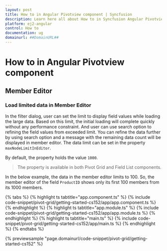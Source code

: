 ```yaml
---
layout: post
title: How to in Angular Pivotview component | Syncfusion
description: Learn here all about How to in Syncfusion Angular Pivotview component of Syncfusion Essential JS 2 and more.
platform: ej2-angular
control: How to 
documentation: ug
domainurl: ##DomainURL##
---
```


# How to in Angular Pivotview component

## Member Editor

### Load limited data in Member Editor

In the filter dialog, user can set the limit to display field values while loading the large data. Based on this limit, the initial loading will complete quickly without any performance constraint. And user can use search option to refining the field values from exceeded limit. You can refine the data further by using search option and a message with the remaining data count will be displayed in member editor. The data limit can be set in the property `maxNodeLimitInEditor`.

By default, the property holds the value `1000`.

> The property is available in both Pivot Grid and Field List components.

In the below example, the data in the member editor limits to 100. So, the member editor of the field `ProductID` shows only its first 100 members from its 1000 members.

{% tabs %}
{% highlight ts tabtitle="app.component.ts" %}
{% include code-snippet/pivot-grid/getting-started-cs152/app/app.component.ts %}
{% endhighlight %}
{% highlight ts tabtitle="app.module.ts" %}
{% include code-snippet/pivot-grid/getting-started-cs152/app/app.module.ts %}
{% endhighlight %}
{% highlight ts tabtitle="main.ts" %}
{% include code-snippet/pivot-grid/getting-started-cs152/app/main.ts %}
{% endhighlight %}
{% endtabs %}
  
{% previewsample "page.domainurl/code-snippet/pivot-grid/getting-started-cs152" %}
